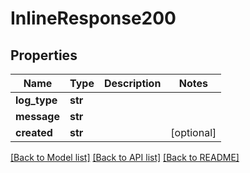 # InlineResponse200

## Properties
Name | Type | Description | Notes
------------ | ------------- | ------------- | -------------
**log_type** | **str** |  | 
**message** | **str** |  | 
**created** | **str** |  | [optional] 

[[Back to Model list]](../README.md#documentation-for-models) [[Back to API list]](../README.md#documentation-for-api-endpoints) [[Back to README]](../README.md)

